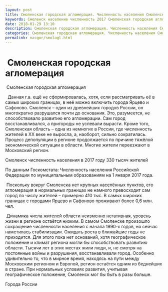 ```yaml
---
layout: post
title: Смоленская городская агломерация. Численность населения Смоленска
keywords: Смоленск население численность 2017 Смоленская городская агломерация
date: 2018-01-29 13:10
description: Смоленская городская агломерация. Численность населения Смоленска 2017
categories: Смоленская городская агломерация. Численность населения Смоленска 2017
permalink: nasgor/smolagl.html
---
```


#  Смоленская городская агломерация



 Смоленская городская агломерация



  Данная г.а. ещё не сформировалась, хотя, если рассматривать её в самых широких границах, в неё можно включить города Ярцево и Сафоново. Смоленск – один из древнейших городов России, он многократно разрушался почти до основания. Это, разумеется, не способствовало развитию его агломерации. Сам город восстанавливался, а пригороды не успевали вырасти. Кроме того, Смоленская область – одна из немногих в России, где численность жителей в XX веке не выросла, а, наоборот, сильно сократилась. Процесс депопуляции в регионе продолжается по причине тяжёлой экономической ситуации в области. Многие жители переезжают в Московский регион.




Смоленск численность населения в 2017 году 330 тысяч жителей
 


По данным Госкомстата: Численность населения Российской Федерации по муниципальным образованиям на 1 января 2017 года.



 Поскольку вокруг Смоленска нет крупных населённых пунктов, его агломерация в нормальных границах не намного превосходит сам город по числу жителей – примерно 410 тыс. В самых широких границах с городами Ярцево и Сафоново проживают более 0,6 млн. чел. 




 Динамика числа жителей области неизменно негативная, уровень жизни в регионе остаётся низким. В самом Смоленске произошло сокращение численности населения с начала 1990-х годов, но сейчас наметилась стабилизации. Ожидать роста в ближайшие годы не приходится. Для этого пока нет оснований, хотя географическое положение и климат региона могли бы способствовать развитию области. Тысячи лет в этих местах жили люди, и, не смотря на постоянные войны и разрушения, восстанавливали город. Особенно удивительно то, что в мирное время, находясь на пути между Московским регионом и Европой, регион остаётся одним из беднейших в стране. При нормальных условиях развития, учитывая географическое положение,  Смоленск мог бы быть в разы больше.      





Города России

		
